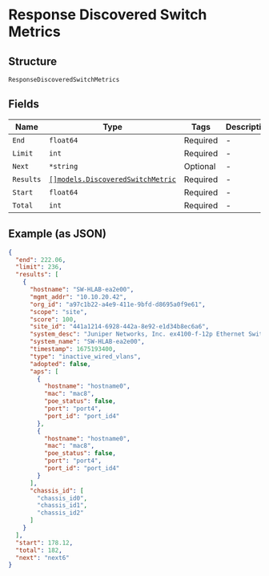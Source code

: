 
# Response Discovered Switch Metrics

## Structure

`ResponseDiscoveredSwitchMetrics`

## Fields

| Name | Type | Tags | Description |
|  --- | --- | --- | --- |
| `End` | `float64` | Required | - |
| `Limit` | `int` | Required | - |
| `Next` | `*string` | Optional | - |
| `Results` | [`[]models.DiscoveredSwitchMetric`](../../doc/models/discovered-switch-metric.md) | Required | - |
| `Start` | `float64` | Required | - |
| `Total` | `int` | Required | - |

## Example (as JSON)

```json
{
  "end": 222.06,
  "limit": 236,
  "results": [
    {
      "hostname": "SW-HLAB-ea2e00",
      "mgmt_addr": "10.10.20.42",
      "org_id": "a97c1b22-a4e9-411e-9bfd-d8695a0f9e61",
      "scope": "site",
      "score": 100,
      "site_id": "441a1214-6928-442a-8e92-e1d34b8ec6a6",
      "system_desc": "Juniper Networks, Inc. ex4100-f-12p Ethernet Switch, kernel JUNOS 22.4R3.25, Build date: 2024-02-10 00:49:09 UTC Copyright (c) 1996-2024 Juniper Networks, Inc.",
      "system_name": "SW-HLAB-ea2e00",
      "timestamp": 1675193400,
      "type": "inactive_wired_vlans",
      "adopted": false,
      "aps": [
        {
          "hostname": "hostname0",
          "mac": "mac8",
          "poe_status": false,
          "port": "port4",
          "port_id": "port_id4"
        },
        {
          "hostname": "hostname0",
          "mac": "mac8",
          "poe_status": false,
          "port": "port4",
          "port_id": "port_id4"
        }
      ],
      "chassis_id": [
        "chassis_id0",
        "chassis_id1",
        "chassis_id2"
      ]
    }
  ],
  "start": 178.12,
  "total": 182,
  "next": "next6"
}
```

